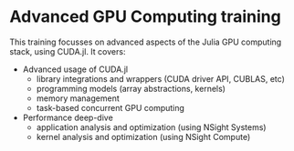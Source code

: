 # Advanced GPU Computing training

This training focusses on advanced aspects of the Julia GPU computing stack,
using CUDA.jl. It covers:

* Advanced usage of CUDA.jl
    * library integrations and wrappers (CUDA driver API, CUBLAS, etc)
    * programming models (array abstractions, kernels)
    * memory management
    * task-based concurrent GPU computing
* Performance deep-dive
    * application analysis and optimization (using NSight Systems)
    * kernel analysis and optimization (using NSight Compute)
